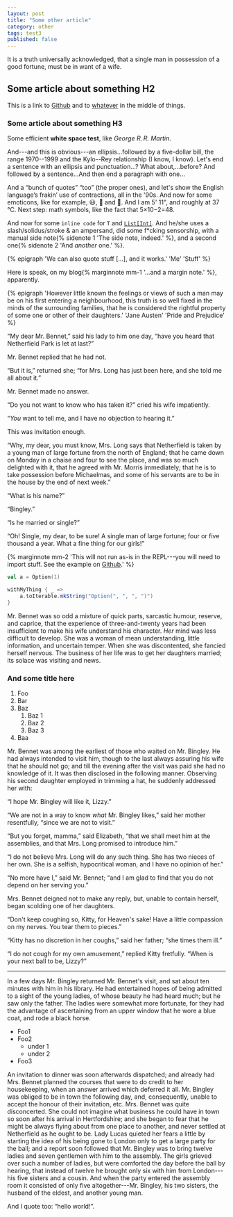 ```yaml
---
layout: post
title: "Some other article"
category: other
tags: test3
published: false
---
```


It is a truth universally acknowledged, that a single man in possession
of a good fortune, must be in want of a wife.<!--more-->

## Some article about something H2

This is a link to [Github](https://github.com) and to [whatever](http://example.com) in the middle of things.

### Some article about something H3

Some efficient **white space test**, like *George R.&thinsp;R. Martin*.

And---and this is obvious---an ellipsis...followed by a five-dollar bill, the range 1970--1999 and the Kylo--Rey relationship (I know, I know). Let's end a sentence with an ellipsis and punctuation...? What about,...before? And followed by a sentence...And then end a paragraph with one...

And a “bunch of quotes” “too” (the proper ones), and let's show the English language’s frakin’ use of contractions, all in the '90s. And now for some emoticons, like for example, 😃, 🤩 and 🍹. And I am 5'&nbsp;11", and roughly at 37 °C. Next step: math symbols, like the fact that 5×10&minus;2=48.

And now for some `inline code` for `T` and [`List[Int]`](https://www.scala-lang.org). And he/she uses a slash/solidus/stroke & an ampersand, did some f\*cking sensorship, with a manual side note{% sidenote 1 'The side note, indeed.' %}, and a second one{% sidenote 2 'And *another* one.' %}.

{% epigraph 'We can also quote stuff [...], and it works.' 'Me' 'Stuff' %}

Here is speak, on my blog{% marginnote mm-1 '...and a margin note.' %}, apparently.

{% epigraph 'However little known the feelings or views of such a man may be on his first entering a neighbourhood, this truth is so well fixed in the minds of the surrounding families, that he is considered the rightful property of some one or other of their daughters.' 'Jane Austen' 'Pride and Prejudice' %}

“My dear Mr. Bennet,” said his lady to him one day, “have you heard that
Netherfield Park is let at last?”

Mr. Bennet replied that he had not.

“But it is,” returned she; “for Mrs. Long has just been here, and she
told me all about it.”

Mr. Bennet made no answer.

“Do you not want to know who has taken it?” cried his wife impatiently.

“_You_ want to tell me, and I have no objection to hearing it.”

This was invitation enough.

“Why, my dear, you must know, Mrs. Long says that Netherfield is taken
by a young man of large fortune from the north of England; that he came
down on Monday in a chaise and four to see the place, and was so much
delighted with it, that he agreed with Mr. Morris immediately; that he
is to take possession before Michaelmas, and some of his servants are to
be in the house by the end of next week.”

“What is his name?”

“Bingley.”

“Is he married or single?”

“Oh! Single, my dear, to be sure! A single man of large fortune; four or
five thousand a year. What a fine thing for our girls!”

{% marginnote mm-2 'This will not run as-is in the REPL---you will need to import stuff. See the example on [Github](https://github.com/gourlaysama/).' %}

```scala
val a = Option(1)

withMyThing { _ =>
    a.toIterable.mkString("Option(", ", ", ")")
}
```

Mr. Bennet was so odd a mixture of quick parts, sarcastic humour,
reserve, and caprice, that the experience of three-and-twenty years had
been insufficient to make his wife understand his character. _Her_ mind
was less difficult to develop. She was a woman of mean understanding,
little information, and uncertain temper. When she was discontented,
she fancied herself nervous. The business of her life was to get her
daughters married; its solace was visiting and news.

### And some title here

1. Foo
2. Bar
3. Baz
    1. Baz 1
    2. Baz 2
    3. Baz 3
4. Baa

Mr. Bennet was among the earliest of those who waited on Mr. Bingley. He
had always intended to visit him, though to the last always assuring
his wife that he should not go; and till the evening after the visit was
paid she had no knowledge of it. It was then disclosed in the following
manner. Observing his second daughter employed in trimming a hat, he
suddenly addressed her with:

“I hope Mr. Bingley will like it, Lizzy.”

“We are not in a way to know _what_ Mr. Bingley likes,” said her mother
resentfully, “since we are not to visit.”

“But you forget, mamma,” said Elizabeth, “that we shall meet him at the
assemblies, and that Mrs. Long promised to introduce him.”

“I do not believe Mrs. Long will do any such thing. She has two nieces
of her own. She is a selfish, hypocritical woman, and I have no opinion
of her.”

“No more have I,” said Mr. Bennet; “and I am glad to find that you do
not depend on her serving you.”

Mrs. Bennet deigned not to make any reply, but, unable to contain
herself, began scolding one of her daughters.

“Don't keep coughing so, Kitty, for Heaven's sake! Have a little
compassion on my nerves. You tear them to pieces.”

“Kitty has no discretion in her coughs,” said her father; “she times
them ill.”

“I do not cough for my own amusement,” replied Kitty fretfully. “When is
your next ball to be, Lizzy?”

----

In a few days Mr. Bingley returned Mr. Bennet's visit, and sat about
ten minutes with him in his library. He had entertained hopes of being
admitted to a sight of the young ladies, of whose beauty he had
heard much; but he saw only the father. The ladies were somewhat more
fortunate, for they had the advantage of ascertaining from an upper
window that he wore a blue coat, and rode a black horse.

- Foo1
- Foo2
  - under 1
  - under 2
- Foo3

An invitation to dinner was soon afterwards dispatched; and already
had Mrs. Bennet planned the courses that were to do credit to her
housekeeping, when an answer arrived which deferred it all. Mr. Bingley
was obliged to be in town the following day, and, consequently, unable
to accept the honour of their invitation, etc. Mrs. Bennet was quite
disconcerted. She could not imagine what business he could have in town
so soon after his arrival in Hertfordshire; and she began to fear that
he might be always flying about from one place to another, and never
settled at Netherfield as he ought to be. Lady Lucas quieted her fears
a little by starting the idea of his being gone to London only to get
a large party for the ball; and a report soon followed that Mr. Bingley
was to bring twelve ladies and seven gentlemen with him to the assembly.
The girls grieved over such a number of ladies, but were comforted the
day before the ball by hearing, that instead of twelve he brought only
six with him from London---his five sisters and a cousin. And when
the party entered the assembly room it consisted of only five
altogether---Mr. Bingley, his two sisters, the husband of the eldest, and
another young man.

And I quote too: “hello world!”.
